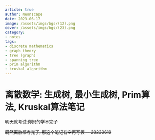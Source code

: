 ```yaml
---
article: true
author: Neonscape
date: 2023-06-17
image: /assets/imgs/bgs/(12).png
cover: /assets/imgs/bgs/(23).png
category: 
- notes
tags:
- discrete mathematics
- graph theory
- tree (graph)
- spanning tree
- prim algorithm
- kruskal algorithm
---
```

# 离散数学: 生成树, 最小生成树, Prim算法, Kruskal算法笔记

~~明天就考试,你妈的学不完了~~

<!-- more -->
~~既然离散都考完了, 那这个笔记有空再写罢 -- 20230619~~
